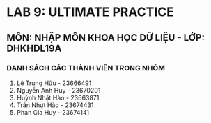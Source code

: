 # LAB 9: ULTIMATE PRACTICE
## MÔN: NHẬP MÔN KHOA HỌC DỮ LIỆU - LỚP: DHKHDL19A
### DANH SÁCH CÁC THÀNH VIÊN TRONG NHÓM
1. Lê Trung Hữu - 23666491
2. Nguyễn Anh Huy - 23670201
3. Huỳnh Nhật Hào - 23663871
4. Trần Nhựt Hào - 23674431
5. Phan Gia Huy - 23674141
